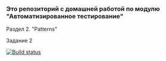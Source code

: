 ### Это репозиторий с домашней работой по модулю "Автоматизированное тестирование"

Раздел 2. "Patterns"

Задание 2 

[![Build status](https://ci.appveyor.com/api/projects/status/j9p414pl22285v6v?svg=true)](https://ci.appveyor.com/project/LiudmilaLobanova/automation-fifth-lesson-2)
